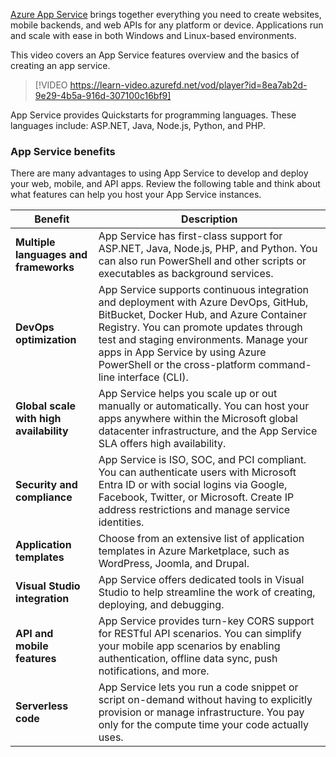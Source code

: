 [Azure App Service](/azure/app-service/overview) brings together everything you need to create websites, mobile backends, and web APIs for any platform or device. Applications run and scale with ease in both Windows and Linux-based environments.

This video covers an App Service features overview and the basics of creating an app service.

> [!VIDEO https://learn-video.azurefd.net/vod/player?id=8ea7ab2d-9e29-4b5a-916d-307100c16bf9]

App Service provides Quickstarts for programming languages. These languages include: ASP.NET, Java, Node.js, Python, and PHP. 

### App Service benefits

There are many advantages to using App Service to develop and deploy your web, mobile, and API apps. Review the following table and think about what features can help you host your App Service instances.

| Benefit | Description |
| --- | --- |
| **Multiple languages and frameworks** | App Service has first-class support for ASP.NET, Java, Node.js, PHP, and Python. You can also run PowerShell and other scripts or executables as background services. |
| **DevOps optimization** | App Service supports continuous integration and deployment with Azure DevOps, GitHub, BitBucket, Docker Hub, and Azure Container Registry. You can promote updates through test and staging environments. Manage your apps in App Service by using Azure PowerShell or the cross-platform command-line interface (CLI). |
| **Global scale with high availability** | App Service helps you scale up or out manually or automatically. You can host your apps anywhere within the Microsoft global datacenter infrastructure, and the App Service SLA offers high availability. |
| **Security and compliance** | App Service is ISO, SOC, and PCI compliant. You can authenticate users with Microsoft Entra ID or with social logins via Google, Facebook, Twitter, or Microsoft. Create IP address restrictions and manage service identities. |
| **Application templates** | Choose from an extensive list of application templates in Azure Marketplace, such as WordPress, Joomla, and Drupal.
| **Visual Studio integration** | App Service offers dedicated tools in Visual Studio to help streamline the work of creating, deploying, and debugging. |
| **API and mobile features** | App Service provides turn-key CORS support for RESTful API scenarios. You can simplify your mobile app scenarios by enabling authentication, offline data sync, push notifications, and more. |
| **Serverless code** | App Service lets you run a code snippet or script on-demand without having to explicitly provision or manage infrastructure. You pay only for the compute time your code actually uses. |
